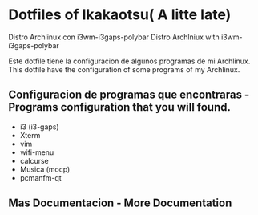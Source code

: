 # Dotfiles of Ikakaotsu( A litte late)

Distro Archlinux con i3wm-i3gaps-polybar
Distro Archlniux with i3wm-i3gaps-polybar

Este dotfile tiene la configuracion de algunos programas de mi  Archlinux.
This dotfile have the configuration of some programs of my Archlinux.

## Configuracion de programas que encontraras - Programs configuration that you will found.

+ i3 (i3-gaps)
+ Xterm
+ vim
+ wifi-menu
+ calcurse
+ Musica (mocp)
+ pcmanfm-qt

## Mas Documentacion - More Documentation

 
